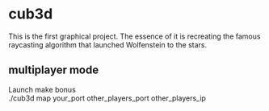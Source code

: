 # cub3d
This is the first graphical project. The essence of it is recreating the famous raycasting algorithm that launched Wolfenstein to the stars.

## multiplayer mode
Launch make bonus<br>
./cub3d map your_port other_players_port other_players_ip
